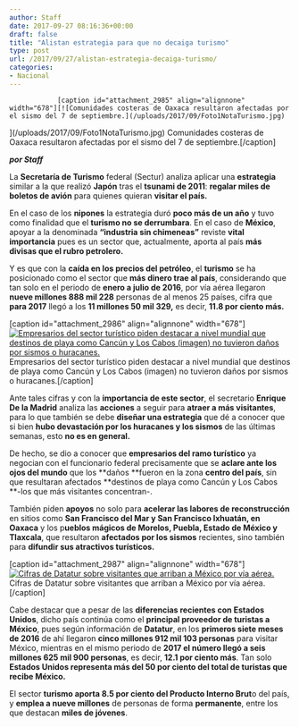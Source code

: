 ```yaml
---
author: Staff
date: 2017-09-27 08:16:36+00:00
draft: false
title: "Alistan estrategia para que no decaiga turismo"
type: post
url: /2017/09/27/alistan-estrategia-decaiga-turismo/
categories:
- Nacional
---
```



				[caption id="attachment_2985" align="alignnone" width="678"][![Comunidades costeras de Oaxaca resultaron afectadas por el sismo del 7 de septiembre.](/uploads/2017/09/Foto1NotaTurismo.jpg)
](/uploads/2017/09/Foto1NotaTurismo.jpg) Comunidades costeras de Oaxaca resultaron afectadas por el sismo del 7 de septiembre.[/caption]

_**por Staff**_

La **Secretaría de Turismo** federal (Sectur) analiza aplicar una **estrategia** similar a la que realizó **Japón** tras el **tsunami de 2011**: **regalar miles de boletos de avión** para quienes quieran **visitar el país.**

En el caso de los **nipones** la estrategia duró **poco más de un año** y tuvo como finalidad que el **turismo no se derrumbara**. En el caso de **México**, apoyar a la denominada **“industria sin chimeneas”** reviste **vital importancia** pues es un sector que, actualmente, aporta al país **más divisas que el rubro petrolero.**

Y es que con la **caída en los precios del petróleo**, el **turismo** se ha posicionado como el sector que **más dinero trae al país**, considerando que tan solo en el periodo de **enero a julio de 2016**, por vía aérea llegaron **nueve millones 888 mil 228** personas de al menos 25 países, cifra que **para 2017** llegó a los **11 millones 50 mil 329,** es decir, **11.8 por ciento más.**

[caption id="attachment_2986" align="alignnone" width="678"][![Empresarios del sector turístico piden destacar a nivel mundial que destinos de playa como Cancún y Los Cabos (imagen) no tuvieron daños por sismos o huracanes.](/uploads/2017/09/Foto2NotaTurismo.jpg)
](/uploads/2017/09/Foto2NotaTurismo.jpg) Empresarios del sector turístico piden destacar a nivel mundial que destinos de playa como Cancún y Los Cabos (imagen) no tuvieron daños por sismos o huracanes.[/caption]

Ante tales cifras y con la **importancia de este sector**, el secretario **Enrique De la Madrid** analiza las **acciones** a seguir para **atraer a más visitantes**, para lo que también se debe **diseñar una estrategia** que dé a conocer que si bien **hubo devastación por los huracanes y los sismos** de las últimas semanas, esto **no es en general.**

De hecho, se dio a conocer que **empresarios del ramo turístico** ya negocian con el funcionario federal precisamente que se **aclare ante los ojos del mundo** que los **daños **fueron en la zona **centro del país**, sin que resultaran afectados **destinos de playa como Cancún y Los Cabos **-los que más visitantes concentran-.

También piden **apoyos** no solo para **acelerar las labores de reconstrucción** en sitios como **San Francisco del Mar y San Francisco Ixhuatán, en Oaxaca** y los p**ueblos mágicos de Morelos, Puebla, Estado de México y Tlaxcala**, que resultaron **afectados por los sismos** recientes, sino también para **difundir sus atractivos turísticos.**

[caption id="attachment_2987" align="alignnone" width="678"][![Cifras de Datatur sobre visitantes que arriban a México por vía aérea.](/uploads/2017/09/Foto3NotaTurismo.jpg)
](/uploads/2017/09/Foto3NotaTurismo.jpg) Cifras de Datatur sobre visitantes que arriban a México por vía aérea.[/caption]

Cabe destacar que a pesar de las **diferencias recientes con Estados Unidos**, dicho país continúa como el **principal proveedor de turistas a México**, pues según información de **Datatur**, en los **primeros siete meses de 2016** de ahí llegaron **cinco millones 912 mil 103 personas** para visitar México, mientras en el mismo periodo de **2017 el número llegó a seis millones 625 mil 900 personas**, es decir, **12.1 por ciento más**. Tan solo **Estados Unidos representa más del 50 por ciento del total de turistas que recibe México.**

El sector **turismo aporta 8.5 por ciento del Producto Interno Brut**o del país, y **emplea a nueve millones** de personas de forma **permanente**, entre los que destacan **miles de jóvenes**.		

